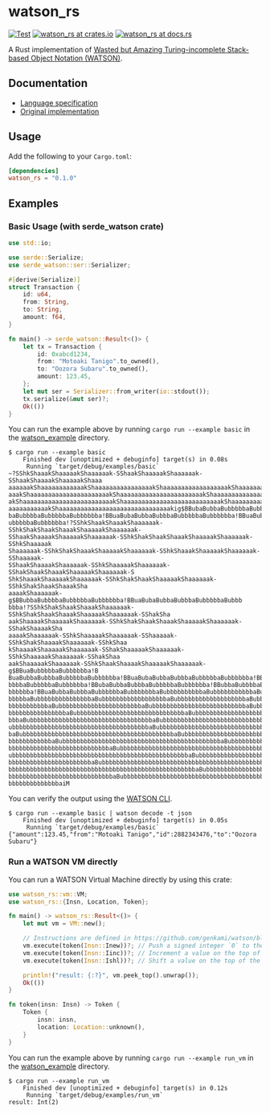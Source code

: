 # watson_rs
[![Test](https://github.com/genkami/watson-rs/actions/workflows/test.yaml/badge.svg)](https://github.com/genkami/watson-rs/actions/workflows/test.yaml)
[![watson_rs at crates.io](https://img.shields.io/crates/v/watson_rs.svg)](https://crates.io/crates/watson_rs)
[![watson_rs at docs.rs](https://docs.rs/watson_rs/badge.svg)](https://docs.rs/watson_rs)


A Rust implementation of [Wasted but Amazing Turing-incomplete Stack-based Object Notation (WATSON)](https://github.com/genkami/watson).

## Documentation
* [Language specification](https://github.com/genkami/watson/blob/main/doc/spec.md)
* [Original implementation](https://github.com/genkami/watson)

## Usage

Add the following to your `Cargo.toml`:

```toml
[dependencies]
watson_rs = "0.1.0"
```

## Examples

### Basic Usage (with serde_watson crate)

```rust
use std::io;

use serde::Serialize;
use serde_watson::ser::Serializer;

#[derive(Serialize)]
struct Transaction {
    id: u64,
    from: String,
    to: String,
    amount: f64,
}

fn main() -> serde_watson::Result<()> {
    let tx = Transaction {
        id: 0xabcd1234,
        from: "Motoaki Tanigo".to_owned(),
        to: "Oozora Subaru".to_owned(),
        amount: 123.45,
    };
    let mut ser = Serializer::from_writer(io::stdout());
    tx.serialize(&mut ser)?;
    Ok(())
}
```

You can run the example above by running `cargo run --example basic` in the [watson_example](https://github.com/genkami/watson-rs/tree/main/watson_examples) directory.

```
$ cargo run --example basic
    Finished dev [unoptimized + debuginfo] target(s) in 0.08s
     Running `target/debug/examples/basic`
~?SShkShaaakShaaaaakShaaaaaak-SShaakShaaaaakShaaaaaak-SShaakShaaaakShaaaaakShaaa
aaaaaakShaaaaaaaaaaaakShaaaaaaaaaaaaaaaakShaaaaaaaaaaaaaaaaaakShaaaaaaaaaaaaaaaa
aaakShaaaaaaaaaaaaaaaaaaaaaakShaaaaaaaaaaaaaaaaaaaaaaakShaaaaaaaaaaaaaaaaaaaaaaa
akShaaaaaaaaaaaaaaaaaaaaaaaaakShaaaaaaaaaaaaaaaaaaaaaaaaaaakShaaaaaaaaaaaaaaaaaa
aaaaaaaaaaakShaaaaaaaaaaaaaaaaaaaaaaaaaaaaaaakig$BBubaBubbaBubbbbbaBubbbbbba!BBu
baBubbbbaBubbbbbaBubbbbbba!BBuaBubaBubbaBubbbaBubbbbbaBubbbbbba!BBuaBubbaBubbbaB
ubbbbbaBubbbbbba!?SShkShaakShaaakShaaaaaak-SShkShakShaakShaaakShaaaaakShaaaaaak-
SShaakShaaaakShaaaaakShaaaaaak-SShkShakShaakShaaakShaaaaakShaaaaaak-SShkShaaaaak
Shaaaaaak-SShkShakShaaakShaaaaakShaaaaaak-SShkShaaakShaaaaakShaaaaaak-SShaaaaak-
SShaakShaaaakShaaaaaak-SShkShaaaaakShaaaaaak-SShakShaakShaaakShaaaaakShaaaaaak-S
ShkShaaakShaaaaakShaaaaaak-SShkShakShaakShaaaaakShaaaaaak-SShkShakShaakShaaakSha
aaaakShaaaaaak-g$BBubbaBubbbbaBubbbbbaBubbbbbba!BBuaBubaBubbaBubbbaBubbbbbaBubbb
bbba!?SShkShakShaakShaaakShaaaaaak-SShkShakShaakShaaakShaaaaakShaaaaaak-SShakSha
aakShaaaakShaaaaakShaaaaaak-SShkShakShaakShaaakShaaaaakShaaaaaak-SShakShaaaakSha
aaaakShaaaaaak-SShkShaaaaakShaaaaaak-SShaaaaak-SShkShakShaaaakShaaaaaak-SShkShaa
kShaaaakShaaaaakShaaaaaak-SShakShaaaaakShaaaaaak-SShkShaaaaakShaaaaaak-SShakShaa
aakShaaaaakShaaaaaak-SShkShaakShaaaakShaaaaakShaaaaaak-g$BBuaBubbbbbaBubbbbbba!B
BuaBubbaBubbbaBubbbbbaBubbbbbba!BBuaBubaBubbaBubbbaBubbbbbaBubbbbbba!BBuaBubbaBu
bbbbaBubbbbbaBubbbbbba!BBubaBubbaBubbbaBubbbbbaBubbbbbba!BBubbaBubbbbaBubbbbbaBu
bbbbbba!BBuaBubbaBubbbaBubbbbbbaBubbbbbbbaBubbbbbbbbbbaBubbbbbbbbbbbaBubbbbbbbbb
bbbbbaBubbbbbbbbbbbbbbbaBubbbbbbbbbbbbbbbbbbaBubbbbbbbbbbbbbbbbbbbaBubbbbbbbbbbb
bbbbbbbbbbbaBubbbbbbbbbbbbbbbbbbbbbbbaBubbbbbbbbbbbbbbbbbbbbbbbbbbaBubbbbbbbbbbb
bbbbbbbbbbbbbbbbaBubbbbbbbbbbbbbbbbbbbbbbbbbbbbbbaBubbbbbbbbbbbbbbbbbbbbbbbbbbbb
bbbaBubbbbbbbbbbbbbbbbbbbbbbbbbbbbbbbbbbaBubbbbbbbbbbbbbbbbbbbbbbbbbbbbbbbbbbbaB
ubbbbbbbbbbbbbbbbbbbbbbbbbbbbbbbbbbbbbbaBubbbbbbbbbbbbbbbbbbbbbbbbbbbbbbbbbbbbbb
baBubbbbbbbbbbbbbbbbbbbbbbbbbbbbbbbbbbbbbbbbbbaBubbbbbbbbbbbbbbbbbbbbbbbbbbbbbbb
bbbbbbbbbbbbaBubbbbbbbbbbbbbbbbbbbbbbbbbbbbbbbbbbbbbbbbbbbbaBubbbbbbbbbbbbbbbbbb
bbbbbbbbbbbbbbbbbbbbbbbbbbbbaBubbbbbbbbbbbbbbbbbbbbbbbbbbbbbbbbbbbbbbbbbbbbbbbaB
ubbbbbbbbbbbbbbbbbbbbbbbbbbbbbbbbbbbbbbbbbbbbbbbbbaBubbbbbbbbbbbbbbbbbbbbbbbbbbb
bbbbbbbbbbbbbbbbbbbbbbbaBubbbbbbbbbbbbbbbbbbbbbbbbbbbbbbbbbbbbbbbbbbbbbbbbbbbaBu
bbbbbbbbbbbbbbbbbbbbbbbbbbbbbbbbbbbbbbbbbbbbbbbbbbbbaBubbbbbbbbbbbbbbbbbbbbbbbbb
bbbbbbbbbbbbbbbbbbbbbbbbbbbbbaBubbbbbbbbbbbbbbbbbbbbbbbbbbbbbbbbbbbbbbbbbbbbbbbb
bbbbbbbbbbbbbbaiM
```

You can verify the output using the [WATSON CLI](https://github.com/genkami/watson/blob/main/doc/cli.md).

```
$ cargo run --example basic | watson decode -t json
    Finished dev [unoptimized + debuginfo] target(s) in 0.05s
     Running `target/debug/examples/basic`
{"amount":123.45,"from":"Motoaki Tanigo","id":2882343476,"to":"Oozora Subaru"}
```

### Run a WATSON VM directly

You can run a WATSON Virtual Machine directly by using this crate:

```rust
use watson_rs::vm::VM;
use watson_rs::{Insn, Location, Token};

fn main() -> watson_rs::Result<()> {
    let mut vm = VM::new();

    // Instructions are defined in https://github.com/genkami/watson/blob/main/doc/spec.md.
    vm.execute(token(Insn::Inew))?; // Push a signed integer `0` to the stack.
    vm.execute(token(Insn::Iinc))?; // Increment a value on the top of the stack.
    vm.execute(token(Insn::Ishl))?; // Shift a value on the top of the stack to the left by one bit.

    println!("result: {:?}", vm.peek_top().unwrap());
    Ok(())
}

fn token(insn: Insn) -> Token {
    Token {
        insn: insn,
        location: Location::unknown(),
    }
}
```


You can run the example above by running `cargo run --example run_vm` in the [watson_example](https://github.com/genkami/watson-rs/tree/main/watson_examples) directory.

```
$ cargo run --example run_vm
    Finished dev [unoptimized + debuginfo] target(s) in 0.12s
     Running `target/debug/examples/run_vm`
result: Int(2)
```